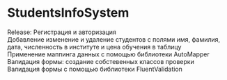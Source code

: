 # StudentsInfoSystem
Release: 
Регистрация и авторизация\
Добавление изменение и удаление студентов с полями имя, фамилия, дата, численность в институте и цена обучения в таблицу\
Применение маппинга данных с помощью библиотеки AutoMapper\
Валидация формы: создание собстевенных классов проверки\
Валидация формы с помощью библиотеки FluentValidation
